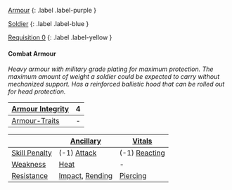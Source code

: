 
[Armour](Game/Armour-List)
{: .label .label-purple }

[Soldier](Game/Soldier)
{: .label .label-blue }

[Requisition 0](Game/Deployment#Requisition)
{: .label .label-yellow }
#### Combat Armour
*Heavy armour with military grade plating for maximum protection. The maximum amount of weight a soldier could be expected to carry without mechanized support. Has a reinforced ballistic hood that can be rolled out for head protection.*

| [Armour Integrity](Game/Core/Armour#Armour%20Integrity) | 4 |
| :---- | :---- |
| [Armour-Traits](Game/Core/Armour-Traits) | - |

|                                                            | [Ancillary](Game/Core/Injury#Ancillary)                      | [Vitals](Game/Core/Injury#Vitals)      |
| ---------------------------------------------------------- | ------------------------------------------------------------ | -------------------------------------- |
| [Skill Penalty](Game/Core/Armour#Skill%20Penalty)          | (-1) [Attack](Game/Core/Terminology#Attack)                  | (-1) [Reacting](Game/Core/Reacting) |
| [Weakness](Game/Core/Armour#Weakness%20and%20Resistance)   | [Heat](Core/Injury#Heat)                                     | -                                      |
| [Resistance](Game/Core/Armour#Weakness%20and%20Resistance) | [Impact](Core/Injury#Impact), [Rending](Core/Injury#Rending) | [Piercing](Core/Injury#Piercing)       |

